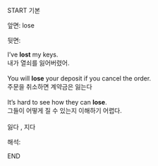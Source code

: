 START
기본

앞면:
lose


뒷면:
<div><div>I’ve <b>lost</b> my keys. </div><div>내가 열쇠를 잃어버렸어.</div></div><div><br></div><div><div>You will <b>lose</b> your deposit if you cancel the order. </div><div>주문을 취소하면 계약금은 잃는다</div></div><div><br></div><div><div>It’s hard to see how they can <strong>lose</strong>. </div><div><div>그들이 어떻게 질 수 있는지 이해하기 어렵다.</div></div></div><div><br></div><div>잃다 , 지다</div>


해석:
<!--ID: 1746614454227-->
END